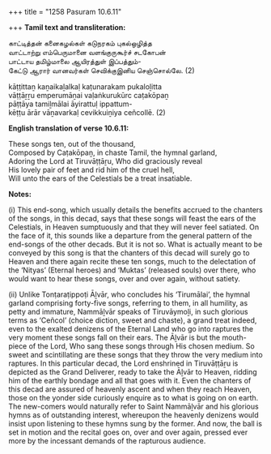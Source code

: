 +++
title = "1258 Pasuram 10.6.11"

+++
**Tamil text and transliteration:**

காட்டித்தன் கனைகழல்கள் கடுநரகம் புகல்ஒழித்த  
வாட்டாற்று எம்பெருமானை வளங்குருகூர்ச் சடகோபன்  
பாட்டாய தமிழ்மாலை ஆயிரத்துள் இப்பத்தும்-  
கேட்டு ஆரார் வானவர்கள் செவிக்குஇனிய செஞ்சொல்லே. (2)

kāṭṭittaṉ kaṉaikaḻalkaḷ kaṭunarakam pukaloḻitta  
vāṭṭāṟṟu emperumāṉai vaḷaṅkurukūrc caṭakōpaṉ  
pāṭṭāya tamiḻmālai āyirattuḷ ippattum-  
kēṭṭu ārār vāṉavarkaḷ cevikkuiṉiya ceñcollē. (2)

**English translation of verse 10.6.11:**

These songs ten, out of the thousand,  
Composed by Caṭakōpaṉ, in chaste Tamil, the hymnal garland,  
Adoring the Lord at Tiruvāṭṭāṟu, Who did graciously reveal  
His lovely pair of feet and rid him of  the cruel hell,  
Will unto the ears of the Celestials be a treat insatiable.

**Notes:**

\(i\) This end-song, which usually details the benefits accrued to the chanters of the songs, in this decad, says that these songs will feast the ears of the Celestials, in Heaven sumptuously and that they will never feel satiated. On the face of it, this sounds like a departure from the general pattern of the end-songs of the other decads. But it is not so. What is actually meant to be conveyed by this song is that the chanters of this decad will surely go to Heaven and there again recite these ten songs, much to the delectation of the ‘Nityas’ (Eternal heroes) and ‘Muktas’ (released souls) over there, who would want to hear these songs, over and over again, without satiety.

\(ii\) Unlike Tonṭaraṭippoṭi Āḻvār, who concludes his ‘Tirumālai’, the hymnal garland comprising forty-five songs, referring to them, in all humility, as petty and immature, Nammāḻvār speaks of Tiruvāymoḻi, in such glorious terms as ‘Ceñcol’ (choice diction, sweet and chaste), a grand treat indeed, even to the exalted denizens of the Eternal Land who go into raptures the very moment these songs fall on their ears. The Āḻvār is but the mouth-piece of the Lord, Who sang these songs through His chosen medium. So sweet and scintillating are these songs that they throw the very medium into raptures. In this particular decad, the Lord enshrined in Tiruvāṭṭāṟu is depicted as the Grand Deliverer, ready to take the Āḻvār to Heaven, ridding him of the earthly bondage and all that goes with it. Even the chanters of this decad are assured of heavenly ascent and when they reach Heaven, those on the yonder side curiously enquire as to what is going on on earth. The new-comers would naturally refer to Saint Nammāḻvār and his glorious hymns as of outstanding interest, whereupon the heavenly denizens would insist upon listening to these hymns sung by the former. And now, the ball is set in motion and the recital goes on, over and over again, pressed ever more by the incessant demands of the rapturous audience.


